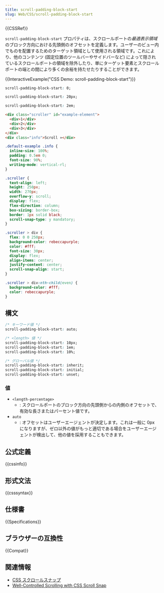 ```yaml
---
title: scroll-padding-block-start
slug: Web/CSS/scroll-padding-block-start
---
```


{{CSSRef}}

`scroll-padding-block-start` プロパティは、スクロールポートの*最適表示領域*のブロック方向における先頭側のオフセットを定義します。ユーザーのビュー内でものを配置するためのターゲット領域として使用される領域です。これにより、他のコンテンツ (固定位置のツールバーやサイドバーなど) によって隠されているスクロールポートの領域を除外したり、単にターゲット要素とスクロールポートの端との間により多くの余裕を持たせたりすることができます。

{{InteractiveExample("CSS Demo: scroll-padding-block-start")}}

```css interactive-example-choice
scroll-padding-block-start: 0;
```

```css interactive-example-choice
scroll-padding-block-start: 20px;
```

```css interactive-example-choice
scroll-padding-block-start: 2em;
```

```html interactive-example
<div class="scroller" id="example-element">
  <div>1</div>
  <div>2</div>
  <div>3</div>
</div>
<div class="info">Scroll »</div>
```

```css interactive-example
.default-example .info {
  inline-size: 100%;
  padding: 0.5em 0;
  font-size: 90%;
  writing-mode: vertical-rl;
}

.scroller {
  text-align: left;
  height: 250px;
  width: 270px;
  overflow-y: scroll;
  display: flex;
  flex-direction: column;
  box-sizing: border-box;
  border: 1px solid black;
  scroll-snap-type: y mandatory;
}

.scroller > div {
  flex: 0 0 250px;
  background-color: rebeccapurple;
  color: #fff;
  font-size: 30px;
  display: flex;
  align-items: center;
  justify-content: center;
  scroll-snap-align: start;
}

.scroller > div:nth-child(even) {
  background-color: #fff;
  color: rebeccapurple;
}
```

## 構文

```css
/* キーワード値 */
scroll-padding-block-start: auto;

/* <length> 値 */
scroll-padding-block-start: 10px;
scroll-padding-block-start: 1em;
scroll-padding-block-start: 10%;

/* グローバル値 */
scroll-padding-block-start: inherit;
scroll-padding-block-start: initial;
scroll-padding-block-start: unset;
```

### 値

- `<length-percentage>`
  - : スクロールポートのブロック方向の先頭側からの内側のオフセットで、有効な長さまたはパーセント値です。
- `auto`
  - : オフセットはユーザーエージェントが決定します。これは一般に 0px になりますが、ゼロ以外の値がもっと適切である場合をユーザーエージェントが検出して、他の値を採用することもできます。

## 公式定義

{{cssinfo}}

## 形式文法

{{csssyntax}}

## 仕様書

{{Specifications}}

## ブラウザーの互換性

{{Compat}}

## 関連情報

- [CSS スクロールスナップ](/ja/docs/Web/CSS/CSS_scroll_snap)
- [Well-Controlled Scrolling with CSS Scroll Snap](https://web.dev/css-scroll-snap/)
